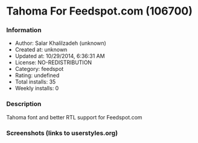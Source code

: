 # Tahoma For Feedspot.com (106700)

### Information
- Author: Salar Khalilzadeh (unknown)
- Created at: unknown
- Updated at: 10/29/2014, 6:36:31 AM
- License: NO-REDISTRIBUTION
- Category: feedspot
- Rating: undefined
- Total installs: 35
- Weekly installs: 0


### Description
Tahoma font and better RTL support for Feedspot.com


### Screenshots (links to userstyles.org)



